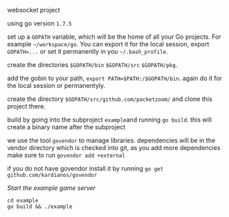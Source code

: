 
websocket project

using go version `1.7.5`

set up a `GOPATH` variable, which will be the home of all your Go projects. For example `~/workspace/go`. You can export it for the local session, export `GOPATH=...` or set it permanently in you `~/.bash_profile`. 

create the directories `$GOPATH/bin` `$GOPATH/src` `$GOPATH/pkg`.

add the gobin to your path, `export PATH=$PATH:/$GOPATH/bin`. again do it for the local session or permanentyly.

create the directory `$GOPATH/src/github.com/packetzoom/` and clone this project there.

build by going into the subproject `example`and running `go build`. this will create a binary name after the subproject

we use the tool `govendor` to manage libraries. dependencies will be in the vendor directory which is checked into git, as you add more dependencies make sure to run `govendor add +external` 

if you do not have govendor install it by running `go get  github.com/kardianos/govendor`

*Start the example game server*
```
cd example
go build && ./example
```


